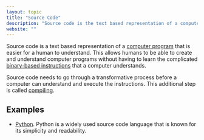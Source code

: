 ```yaml
---
layout: topic
title: "Source Code"
description: "Source code is the text based representation of a computer program that is easy for a human to read and write."
website: ""
---
```


Source code is a text based representation of a [computer program](computer-program) that is easier for a human to understand. This allows humans to be able to create and understand computer programs without having to learn the complicated [binary-based instructions](machine-code) that a computer understands.

Source code needs to go through a transformative process before a computer can understand and execute the instructions. This additional step is called [compiling](compiler).

## Examples
- [Python](python). Python is a widely used source code language that is known for its simplicity and readability.